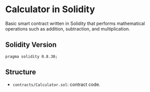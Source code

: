 # Calculator in Solidity

Basic smart contract written in Solidity that performs mathematical operations such as addition, subtraction, and multiplication.

## Solidity Version
`pragma solidity 0.8.30;`

## Structure
- `contracts/Calculator.sol`: contract code.